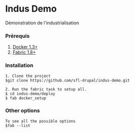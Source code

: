 # Indus Demo
Démonstration de l'industrialisation

### Prérequis

1. [Docker 1.3+](https://docs.docker.com/installation/ubuntulinux/#upgrade-docker)
2. [Fabric 1.8+](http://www.fabfile.org/)

### Installation

	1. Clone the project
	$git clone https://github.com/sfl-drupal/indus-demo.git

	2. Run the fabric task to setup all.
	$ cd indus-demo/deploy
	$ fab docker_setup

### Other options

	To see all the possible options
	$fab --list

